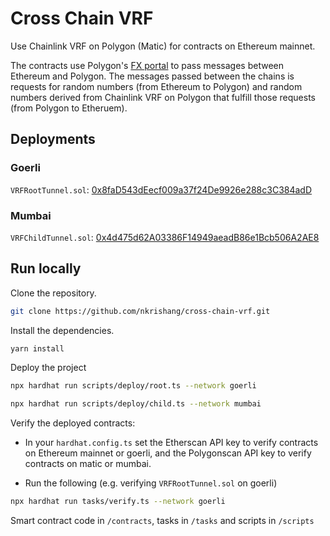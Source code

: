 # Cross Chain VRF

Use Chainlink VRF on Polygon (Matic) for contracts on Ethereum mainnet.

The contracts use Polygon's [FX portal](https://github.com/fx-portal/contracts) to pass messages between Ethereum and Polygon. The messages passed between the chains is requests for random numbers (from Ethereum to Polygon) and random numbers derived from Chainlink VRF on Polygon that fulfill those requests (from Polygon to Etheruem).

## Deployments

### Goerli
`VRFRootTunnel.sol`: [0x8faD543dEecf009a37f24De9926e288c3C384adD](https://goerli.etherscan.io/address/0x8faD543dEecf009a37f24De9926e288c3C384adD#code)

### Mumbai
`VRFChildTunnel.sol`: [0x4d475d62A03386F14949aeadB86e1Bcb506A2AE8](https://mumbai.polygonscan.com/address/0x4d475d62A03386F14949aeadB86e1Bcb506A2AE8#code)

## Run locally

Clone the repository.

```bash
git clone https://github.com/nkrishang/cross-chain-vrf.git
```

Install the dependencies. 

```bash
yarn install
```

Deploy the project

```bash
npx hardhat run scripts/deploy/root.ts --network goerli
```

```bash
npx hardhat run scripts/deploy/child.ts --network mumbai
```

Verify the deployed contracts:

- In your `hardhat.config.ts` set the Etherscan API key to verify contracts on Ethereum mainnet or goerli, and the Polygonscan API key
to verify contracts on matic or mumbai.

- Run the following (e.g. verifying `VRFRootTunnel.sol` on goerli)

```bash
npx hardhat run tasks/verify.ts --network goerli
```

Smart contract code in `/contracts`, tasks in `/tasks` and scripts in `/scripts`
